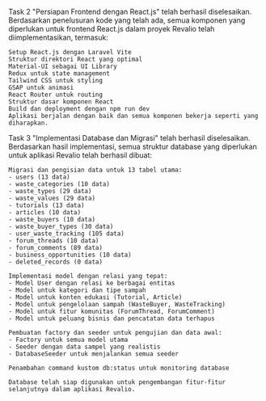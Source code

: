 Task 2 "Persiapan Frontend dengan React.js" telah berhasil diselesaikan. Berdasarkan penelusuran kode yang telah ada, semua komponen yang diperlukan untuk frontend React.js dalam proyek Revalio telah diimplementasikan, termasuk:

    Setup React.js dengan Laravel Vite
    Struktur direktori React yang optimal
    Material-UI sebagai UI Library
    Redux untuk state management
    Tailwind CSS untuk styling
    GSAP untuk animasi
    React Router untuk routing
    Struktur dasar komponen React
    Build dan deployment dengan npm run dev
    Aplikasi berjalan dengan baik dan semua komponen bekerja seperti yang diharapkan.

Task 3 "Implementasi Database dan Migrasi" telah berhasil diselesaikan. Berdasarkan hasil implementasi, semua struktur database yang diperlukan untuk aplikasi Revalio telah berhasil dibuat:

    Migrasi dan pengisian data untuk 13 tabel utama:
    - users (13 data)
    - waste_categories (10 data)
    - waste_types (29 data)
    - waste_values (29 data)
    - tutorials (13 data)
    - articles (10 data)
    - waste_buyers (10 data)
    - waste_buyer_types (30 data)
    - user_waste_tracking (105 data)
    - forum_threads (10 data)
    - forum_comments (89 data)
    - business_opportunities (10 data)
    - deleted_records (0 data)

    Implementasi model dengan relasi yang tepat:
    - Model User dengan relasi ke berbagai entitas
    - Model untuk kategori dan tipe sampah
    - Model untuk konten edukasi (Tutorial, Article)
    - Model untuk pengelolaan sampah (WasteBuyer, WasteTracking)
    - Model untuk fitur komunitas (ForumThread, ForumComment)
    - Model untuk peluang bisnis dan pencatatan data terhapus

    Pembuatan factory dan seeder untuk pengujian dan data awal:
    - Factory untuk semua model utama
    - Seeder dengan data sampel yang realistis
    - DatabaseSeeder untuk menjalankan semua seeder

    Penambahan command kustom db:status untuk monitoring database

    Database telah siap digunakan untuk pengembangan fitur-fitur selanjutnya dalam aplikasi Revalio.
